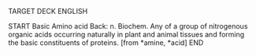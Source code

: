 TARGET DECK
ENGLISH

START
Basic
Amino acid
Back: n. Biochem. Any of a group of nitrogenous organic acids occurring naturally in plant and animal tissues and forming the basic constituents of proteins. [from *amine, *acid]
END
